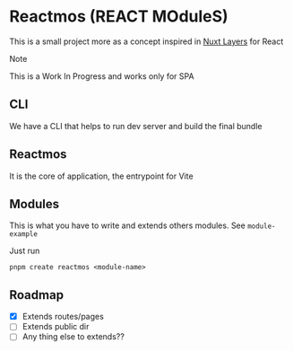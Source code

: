 # Reactmos (REACT MOduleS)

This is a small project more as a concept inspired in [Nuxt Layers](https://nuxt.com/docs/getting-started/layers) for React

> [!NOTE]
> This is a Work In Progress and works only for SPA

## CLI

We have a CLI that helps to run dev server and build the final bundle

## Reactmos

It is the core of application, the entrypoint for Vite

## Modules

This is what you have to write and extends others modules. See `module-example`

Just run

```
pnpm create reactmos <module-name>
```

## Roadmap

- [x] Extends routes/pages
- [ ] Extends public dir
- [ ] Any thing else to extends??